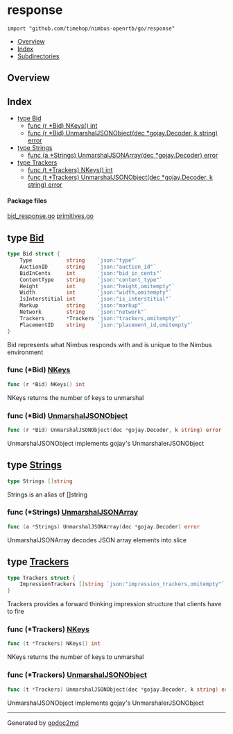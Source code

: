 

# response
`import "github.com/timehop/nimbus-openrtb/go/response"`

* [Overview](#pkg-overview)
* [Index](#pkg-index)
* [Subdirectories](#pkg-subdirectories)

## <a name="pkg-overview">Overview</a>



## <a name="pkg-index">Index</a>
* [type Bid](#Bid)
  * [func (r *Bid) NKeys() int](#Bid.NKeys)
  * [func (r *Bid) UnmarshalJSONObject(dec *gojay.Decoder, k string) error](#Bid.UnmarshalJSONObject)
* [type Strings](#Strings)
  * [func (a *Strings) UnmarshalJSONArray(dec *gojay.Decoder) error](#Strings.UnmarshalJSONArray)
* [type Trackers](#Trackers)
  * [func (t *Trackers) NKeys() int](#Trackers.NKeys)
  * [func (t *Trackers) UnmarshalJSONObject(dec *gojay.Decoder, k string) error](#Trackers.UnmarshalJSONObject)


#### <a name="pkg-files">Package files</a>
[bid_response.go](/src/github.com/timehop/nimbus-openrtb/go/response/bid_response.go) [primitives.go](/src/github.com/timehop/nimbus-openrtb/go/response/primitives.go) 






## <a name="Bid">type</a> [Bid](/src/target/bid_response.go?s=141:693#L6)
``` go
type Bid struct {
    Type           string    `json:"type"`
    AuctionID      string    `json:"auction_id"`
    BidInCents     int       `json:"bid_in_cents"`
    ContentType    string    `json:"content_type"`
    Height         int       `json:"height,omitempty"`
    Width          int       `json:"width,omitempty"`
    IsInterstitial int       `json:"is_interstitial"`
    Markup         string    `json:"markup"`
    Network        string    `json:"network"`
    Trackers       *Trackers `json:"trackers,omitempty"`
    PlacementID    string    `json:"placement_id,omitempty"`
}
```
Bid represents what Nimbus responds with and is unique to the Nimbus environment










### <a name="Bid.NKeys">func</a> (\*Bid) [NKeys](/src/target/bid_response.go?s=1742:1767#L73)
``` go
func (r *Bid) NKeys() int
```
NKeys returns the number of keys to unmarshal




### <a name="Bid.UnmarshalJSONObject">func</a> (\*Bid) [UnmarshalJSONObject](/src/target/bid_response.go?s=940:1009#L26)
``` go
func (r *Bid) UnmarshalJSONObject(dec *gojay.Decoder, k string) error
```
UnmarshalJSONObject implements gojay's UnmarshalerJSONObject




## <a name="Strings">type</a> [Strings](/src/target/primitives.go?s=142:163#L10)
``` go
type Strings []string
```
Strings is an alias of []string










### <a name="Strings.UnmarshalJSONArray">func</a> (\*Strings) [UnmarshalJSONArray](/src/target/primitives.go?s=226:288#L13)
``` go
func (a *Strings) UnmarshalJSONArray(dec *gojay.Decoder) error
```
UnmarshalJSONArray decodes JSON array elements into slice




## <a name="Trackers">type</a> [Trackers](/src/target/bid_response.go?s=782:874#L21)
``` go
type Trackers struct {
    ImpressionTrackers []string `json:"impression_trackers,omitempty"`
}
```
Trackers provides a forward thinking impression structure that clients have to fire










### <a name="Trackers.NKeys">func</a> (\*Trackers) [NKeys](/src/target/bid_response.go?s=2183:2213#L92)
``` go
func (t *Trackers) NKeys() int
```
NKeys returns the number of keys to unmarshal




### <a name="Trackers.UnmarshalJSONObject">func</a> (\*Trackers) [UnmarshalJSONObject](/src/target/bid_response.go?s=1846:1920#L76)
``` go
func (t *Trackers) UnmarshalJSONObject(dec *gojay.Decoder, k string) error
```
UnmarshalJSONObject implements gojay's UnmarshalerJSONObject








- - -
Generated by [godoc2md](http://godoc.org/github.com/davecheney/godoc2md)
